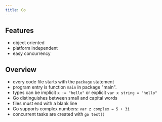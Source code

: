 ```yaml
---
title: Go
---
```


## Features
* object oriented 
* platform independent 
* easy concurrency 


## Overview
* every code file starts with the `package` statement
* program entry is function `main` in package "main".
* types can be implicit `x := "hello"` or explicit `var x string = "hello"`
* Go distinguishes between small and capital words
* files must end with a blank line
* Go supports complex numbers: `var z complex = 5 + 3i`
* concurrent tasks are created with `go test()`










